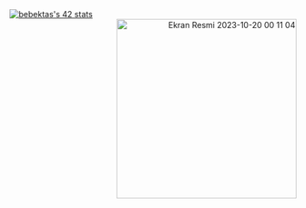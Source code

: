 <div align="left"><a href="https://github.com/oakoudad/badge42"><img src="https://badge.mediaplus.ma/greenbinary/bebektas?1337Badge=off&UM6P=off" alt="bebektas's 42 stats" /></a><div align="right"><img width="316" alt="Ekran Resmi 2023-10-20 00 11 04" src="https://github.com/beyzabektas/42Cursus/assets/91256847/90ce85aa-07f8-4d3d-b72a-1e11b1d734ba">

</div>
